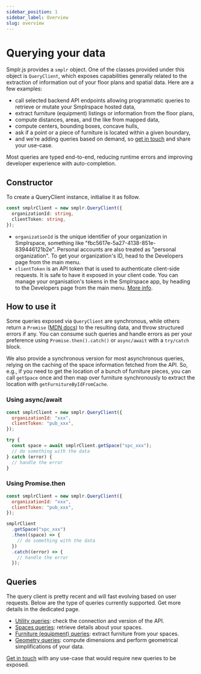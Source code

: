 ```yaml
---
sidebar_position: 1
sidebar_label: Overview
slug: overview
---
```


# Querying your data

Smplr.js provides a `smplr` object. One of the classes provided under this object is `QueryClient`, which exposes capabilities generally related to the extraction of information out of your floor plans and spatial data. Here are a few examples:

- call selected backend API endpoints allowing programmatic queries to retrieve or mutate your Smplrspace hosted data,
- extract furniture (equipment) listings or information from the floor plans,
- compute distances, areas, and the like from mapped data,
- compute centers, bounding boxes, concave hulls,
- ask if a point or a piece of furniture is located within a given boundary,
- and we're adding queries based on demand, so [get in touch](mailto:support@smplrspace.com) and share your use-case.

Most queries are typed end-to-end, reducing runtime errors and improving developer experience with auto-completion.

## Constructor

To create a QueryClient instance, initialise it as follow.

```ts
const smplrClient = new smplr.QueryClient({
  organizationId: string,
  clientToken: string,
});
```

- `organizationId` is the unique identifier of your organization in Smplrspace, something like "fbc5617e-5a27-4138-851e-839446121b2e". Personal accounts are also treated as "personal organization". To get your organization's ID, head to the Developers page from the main menu.
- `clientToken` is an API token that is used to authenticate client-side requests. It is safe to have it exposed in your client code. You can manage your organisation's tokens in the Smplrspace app, by heading to the Developers page from the main menu. [More info](/guides/embedding#client-tokens).

## How to use it

Some queries exposed via `QueryClient` are synchronous, while others return a `Promise` ([MDN docs](https://developer.mozilla.org/en-US/docs/Web/JavaScript/Reference/Global_Objects/Promise)) to the resulting data, and throw structured errors if any. You can consume such queries and handle errors as per your preference using `Promise.then().catch()` or `async/await` with a `try/catch` block.

We also provide a synchronous version for most asynchronous queries, relying on the caching of the space information fetched from the API. So, e.g., if you need to get the location of a bunch of furniture pieces, you can call `getSpace` once and then map over furniture synchronously to extract the location with `getFurnitureByIdFromCache`.

### Using async/await

```js
const smplrClient = new smplr.QueryClient({
  organizationId: "xxx",
  clientToken: "pub_xxx",
});

try {
  const space = await smplrClient.getSpace("spc_xxx");
  // do something with the data
} catch (error) {
  // handle the error
}
```

### Using Promise.then

```js
const smplrClient = new smplr.QueryClient({
  organizationId: "xxx",
  clientToken: "pub_xxx",
});

smplrClient
  .getSpace("spc_xxx")
  .then((space) => {
    // do something with the data
  })
  .catch((error) => {
    // handle the error
  });
```

## Queries

The query client is pretty recent and will fast evolving based on user requests. Below are the type of queries currently supported. Get more details in the dedicated page.

- [Utility queries](./utils): check the connection and version of the API.
- [Spaces queries](./spaces): retrieve details about your spaces.
- [Furniture (equipment) queries](./furniture): extract furniture from your spaces.
- [Geometry queries](./geometry): compute dimensions and perform geometrical simplifications of your data.

[Get in touch](mailto:support@smplrspace.com) with any use-case that would require new queries to be exposed.
